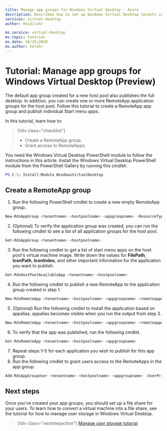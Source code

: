 ```yaml
---
title: Manage app groups for Windows Virtual Desktop - Azure
description: Describes how to set up Windows Virtual Desktop tenants in Azure Active Directory.
services: virtual-desktop
author: Heidilohr

ms.service: virtual-desktop
ms.topic: tutorial
ms.date: 10/25/2018
ms.author: helohr
---
```

# Tutorial: Manage app groups for Windows Virtual Desktop (Preview)

The default app group created for a new host pool also publishes the full desktop. In addition, you can create one or more RemoteApp application groups for the host pool. Follow this tutorial to create a RemoteApp app group and publish individual Start menu apps.

In this tutorial, learn how to:

> [!div class="checklist"]
> * Create a RemoteApp group.
> * Grant access to RemoteApps.

You need the Windows Virtual Desktop PowerShell module to follow the instructions in this article. Install the Windows Virtual Desktop PowerShell module from the PowerShell Gallery by running this cmdlet:

```powershell
PS C:\> Install-Module WindowsVirtualDesktop
```

## Create a RemoteApp group

1. Run the following PowerShell cmdlet to create a new empty RemoteApp group.

 ```powershell
 New-RdsAppGroup <tenantname> <hostpoolname> <appgroupname> -ResourceType “RemoteApp”
 ```

2. (Optional) To verify the application group was created, you can run the following cmdlet to see a list of all application groups for the host pool.

 ```powershell
 Get-RdsAppGroup <tenantname> <hostpoolname>
 ```

3. Run the following cmdlet to get a list of start menu apps on the host pool's virtual machine image. Write down the values for **FilePath**, **IconPath**, **IconIndex**, and other important information for the application you want to publish.

 ```powershell
 Get-RdsHostPoolAvailableApp <tenantname> <hostpoolname>
 ```

4. Run the following cmdlet to publish a new RemoteApp to the application group created in step 1.
   
 ```powershell
 New-RdsRemoteApp <tenantname> <hostpoolname> <appgroupname> <remoteappname> -Filepath <filepath>  -IconPath <iconpath> -IconIndex <iconindex>
 ```

5. (Optional) Run the following cmdlet to install the application based on appalias. appalias becomes visible when you run the output from step 3.

 ```powershell
 New-RdsRemoteApp <tenantname> <hostpoolname> <appgroupname> <remoteappname> -AppAlias <appalias>
 ```

6. To verify that the app was published, run the following cmdlet.

 ```powershell
 Get-RdsRemoteApp <tenantname> <hostpoolname> <appgroupname>
 ```

7. Repeat steps 1–5 for each application you wish to publish for this app group.
8. Run the following cmdlet to grant users access to the RemoteApps in the app group.

 ```powershell
 Add-RdsAppGroupUser <tenantname> <hostpoolname> <appgroupname> -UserPrincipalNames <userupn>
 ```

## Next steps

Once you've created your app groups, you should set up a file share for your users. To learn how to convert a virtual machine into a file share, see the tutorial for how to manage user storage in Windows Virtual Desktop.

> [!div class="nextstepaction"]
> [Manage user storage tutorial](./manage-user-storage.md)